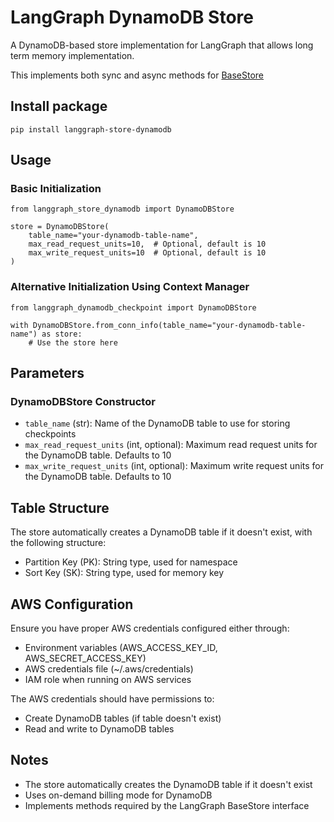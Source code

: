 # LangGraph DynamoDB Store

A DynamoDB-based store implementation for LangGraph that allows long term memory implementation.

This implements both sync and async methods for [BaseStore](https://langchain-ai.github.io/langgraph/reference/store/#langgraph.store.base.BaseStore)

## Install package
```
pip install langgraph-store-dynamodb
```

## Usage

### Basic Initialization

```
from langgraph_store_dynamodb import DynamoDBStore

store = DynamoDBStore(
    table_name="your-dynamodb-table-name",
    max_read_request_units=10,  # Optional, default is 10
    max_write_request_units=10  # Optional, default is 10
)
```

### Alternative Initialization Using Context Manager

```
from langgraph_dynamodb_checkpoint import DynamoDBStore

with DynamoDBStore.from_conn_info(table_name="your-dynamodb-table-name") as store:
    # Use the store here
```

## Parameters

### DynamoDBStore Constructor

- `table_name` (str): Name of the DynamoDB table to use for storing checkpoints
- `max_read_request_units` (int, optional): Maximum read request units for the DynamoDB table. Defaults to 10
- `max_write_request_units` (int, optional): Maximum write request units for the DynamoDB table. Defaults to 10

## Table Structure

The store automatically creates a DynamoDB table if it doesn't exist, with the following structure:

- Partition Key (PK): String type, used for namespace
- Sort Key (SK): String type, used for memory key

## AWS Configuration

Ensure you have proper AWS credentials configured either through:
- Environment variables (AWS_ACCESS_KEY_ID, AWS_SECRET_ACCESS_KEY)
- AWS credentials file (~/.aws/credentials)
- IAM role when running on AWS services

The AWS credentials should have permissions to:
- Create DynamoDB tables (if table doesn't exist)
- Read and write to DynamoDB tables

## Notes

- The store automatically creates the DynamoDB table if it doesn't exist
- Uses on-demand billing mode for DynamoDB
- Implements methods required by the LangGraph BaseStore interface